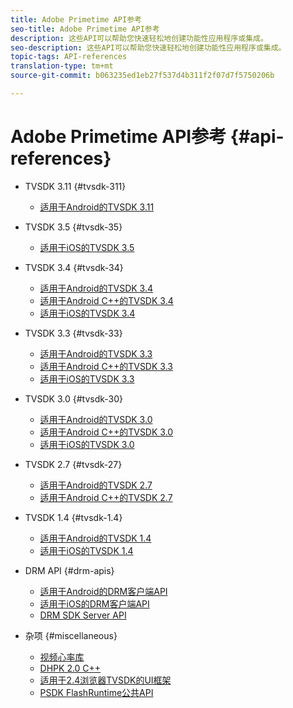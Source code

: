 ```yaml
---
title: Adobe Primetime API参考
seo-title: Adobe Primetime API参考
description: 这些API可以帮助您快速轻松地创建功能性应用程序或集成。
seo-description: 这些API可以帮助您快速轻松地创建功能性应用程序或集成。
topic-tags: API-references
translation-type: tm+mt
source-git-commit: b063235ed1eb27f537d4b311f2f07d7f5750206b

---
```



# Adobe Primetime API参考 {#api-references}

+ TVSDK 3.11 {#tvsdk-311}
   + [适用于Android的TVSDK 3.11](https://help.adobe.com/en_US/primetime/api/psdk/javadoc3.11/index.html)

+ TVSDK 3.5 {#tvsdk-35}
   + [适用于iOS的TVSDK 3.5](https://help.adobe.com/en_US/primetime/api/psdk/appledoc_v35/index.html)

+ TVSDK 3.4 {#tvsdk-34}
   + [适用于Android的TVSDK 3.4](https://help.adobe.com/en_US/primetime/api/psdk/javadoc3.4/index.html)
   + [适用于Android C++的TVSDK 3.4](https://help.adobe.com/en_US/primetime/api/psdk/cpp_3.4/namespaces.html)
   + [适用于iOS的TVSDK 3.4](https://help.adobe.com/en_US/primetime/api/psdk/appledoc_v34/index.html)

+ TVSDK 3.3 {#tvsdk-33}
   + [适用于Android的TVSDK 3.3](https://help.adobe.com/en_US/primetime/api/psdk/javadoc3.3/index.html)
   + [适用于Android C++的TVSDK 3.3](https://help.adobe.com/en_US/primetime/api/psdk/cpp_3.3/namespaces.html)
   + [适用于iOS的TVSDK 3.3](https://help.adobe.com/en_US/primetime/api/psdk/appledoc_v33/index.html)

+ TVSDK 3.0 {#tvsdk-30}
   + [适用于Android的TVSDK 3.0](https://help.adobe.com/en_US/primetime/api/psdk/javadoc3.0/index.html)
   + [适用于Android C++的TVSDK 3.0](https://help.adobe.com/en_US/primetime/api/psdk/cpp_3.0/namespaces.html)
   + [适用于iOS的TVSDK 3.0](https://help.adobe.com/en_US/primetime/api/psdk/appledoc_3/index.html)

+ TVSDK 2.7 {#tvsdk-27}
   + [适用于Android的TVSDK 2.7](https://help.adobe.com/en_US/primetime/api/psdk/javadoc_2.7/index.html)
   + [适用于Android C++的TVSDK 2.7](https://help.adobe.com/en_US/primetime/api/psdk/cpp/namespaces.html)

+ TVSDK 1.4 {#tvsdk-1.4}
   + [适用于Android的TVSDK 1.4](https://help.adobe.com/en_US/primetime/api/psdk/javadoc/index.html)
   + [适用于iOS的TVSDK 1.4](https://help.adobe.com/en_US/primetime/api/psdk/appledoc/index.html)

+ DRM API {#drm-apis}
   + [适用于Android的DRM客户端API](https://help.adobe.com/en_US/primetime/api/drm-apis/client/android/index.html)
   + [适用于iOS的DRM客户端API](https://help.adobe.com/en_US/primetime/api/drm-apis/client/ios/index.html)
   + [DRM SDK Server API](https://help.adobe.com/en_US/primetime/api/drm-apis/server/javadocs-flashaccess-pro/)

+ 杂项 {#miscellaneous}
   + [视频心率库](https://help.adobe.com/en_US/primetime/api/psdk/vhl_tvsdk_ios/index.html)
   + [DHPK 2.0 C++](https://help.adobe.com/en_US/primetime/api/psdk/psdk_doxygen/index.html)
   + [适用于2.4浏览器TVSDK的UI框架](https://help.adobe.com/en_US/primetime/api/psdk/btvsdk-ui-framework/index.html)
   + [PSDK FlashRuntime公共API](https://help.adobe.com/en_US/primetime/api/psdk/asdoc-dhls/)
